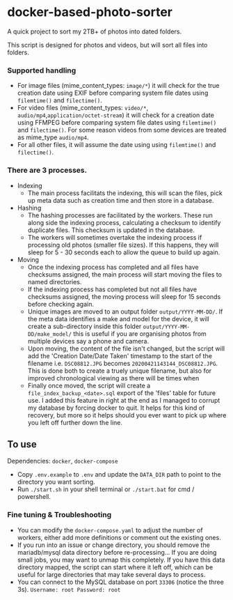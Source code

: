 # docker-based-photo-sorter
A quick project to sort my 2TB+ of photos into dated folders.

This script is designed for photos and videos, but will sort all files into folders.

### Supported handling

 - For image files (mime_content_types: `image/*`) it will check for the true creation date using EXIF before comparing system file dates using `filemtime()` and `filectime()`.
 - For video files (mime_content_types: `video/*`, `audio/mp4`,`application/octet-stream`) it will check for a creation date using FFMPEG before comparing system file dates using `filemtime()` and `filectime()`. For some reason videos from some devices are treated as mime_type `audio/mp4`.
 - For all other files, it will assume the date using using `filemtime()` and `filectime()`. 



### There are 3 processes.

 - Indexing
   - The main process facilitats the indexing, this will scan the files, pick up meta data such as creation time and then store in a database. 
 - Hashing
   - The hashing processes are facilitated by the workers. These run along side the indexing process, calculating a checksum to identify duplicate files. This checksum is updated in the database.
   - The workers will sometimes overtake the indexing process if processing old photos (smaller file sizes). If this happens, they will sleep for 5 - 30 seconds each to allow the queue to build up again.
 - Moving
   - Once the indexing process has completed and all files have checksums assigned, the main process will start moving the files to named directories.
   - If the indexing process has completed but not all files have checksums assigned, the moving process will sleep for 15 seconds before checking again.
   - Unique images are moved to an output folder `output/YYYY-MM-DD/`. If the meta data identifies a make and model for the device, it will create a sub-directory inside this folder `output/YYYY-MM-DD/make_model/` this is useful if you are organising photos from multiple devices say a phone and camera.
   - Upon moving, the content of the file isn't changed, but the script will add the 'Creation Date/Date Taken' timestamp to the start of the filename i.e. `DSC08812.JPG` becomes `20200421143144_DSC08812.JPG`. This is done both to create a truely unique filename, but also for improved chronological viewing as there will be times when
   - Finally once moved, the script will create a `file_index_backup_<date>.sql` export of the 'files' table for future use. I added this feature in right at the end as I managed to corrupt my database by forcing docker to quit. It helps for this kind of recovery, but more so it helps should you ever want to pick up where you left off further down the line.  

## To use

Dependencies: `docker`, `docker-compose`

- Copy `.env.example` to `.env` and update the `DATA_DIR` path to point to the directory you want sorting.
- Run `./start.sh`  in your shell terminal or `./start.bat` for cmd / powershell. 


### Fine tuning & Troubleshooting

 - You can modify the `docker-compose.yaml` to adjust the number of workers, either add more definitions or comment out the existing ones. 
 - If you run into an issue or change directory, you should remove the mariadb/mysql data directory before re-processing...  If you are doing small jobs,  you may want to unmap this completely. If you have this data directory mapped, the script can start where it left off, which can be useful for large directories that may take several days to process. 
 - You can connect to the MySQL database on port `33306` (notice the three 3s). `Username: root Password: root`
 
